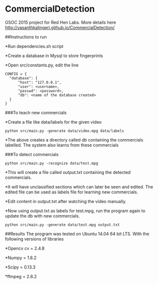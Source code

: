 # CommercialDetection
GSOC 2015 project for Red Hen Labs. More details here http://vasanthkalingeri.github.io/CommercialDetection/

##Instructions to run

*Run dependencies.sh script

*Create a database in Mysql to store fingerprints

*Open src/constants.py, edit the line
    
    CONFIG = {
      "database": {
          "host": "127.0.0.1",
          "user": <username>,
          "passwd": <password>,
          "db": <name of the database created>
      }
    }
  
###To teach new commercials

*Create a file like data/labels for the given video

    python src/main.py -generate data/video.mpg data/labels

*The above creates a directory called db containing the commercials labelled. The system also learns from these commercials

###To detect commercials

    python src/main.py -recognize data/test.mpg

*This will create a file called output.txt containing the detected commercials.

*It will have unclassified sections which can later be seen and edited. The edited file can be used as labels file for learning new commercials.

*Edit content in output.txt after watching the video manually.

*Now using output.txt as labels for test.mpg, run the program again to update the db with new commercials.

    python src/main.py -generate data/test.mpg output.txt

##Results
The program was tested on Ubuntu 14.04 64 bit LTS. With the following versions of libraries

*Opencv cv = 2.4.8 

*Numpy = 1.8.2

*Scipy = 0.13.3

*ffmpeg = 2.6.2
